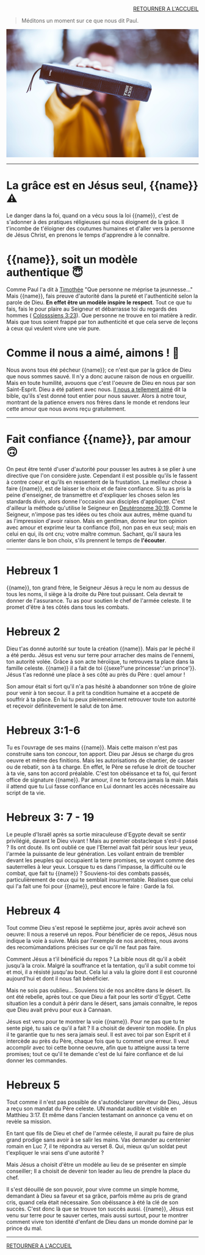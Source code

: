 <script>
  new Vue({
    el: '#data',
    data: { msg: message, sexeFm: userSexe, name: name }
  })
</script>
<div id="data">

<div style="text-align: right"> 

[RETOURNER A L'ACCUEIL]()

</div>  

> Méditons un moment sur ce que nous dit Paul.

<img src='images/ben-white-LJQEDQAmAnI-unsplash.jpg'/>

***
# La grâce est en Jésus seul, {{name}} ⚠️

Le danger dans la foi, quand on a vécu sous la loi {{name}}, c'est de s'adonner à des pratiques réligieuses qui nous éloignent de la grâce. Il t'incombe de t'éloigner des coutumes humaines et d'aller vers la personne de Jésus Christ, en prenons le temps d'apprendre à le connaître.


# {{name}}, soit un modèle authentique 😇

Comme Paul l'a dit à <a href='https://saintebible.com/1_timothy/4-12.htm' target='_blank'>Timothée</a> "Que personne ne méprise ta jeunnesse..."
Mais {{name}}, fais preuve d'autorité dans la pureté et l'authenticité selon la parole de Dieu. <b>En effet être un modèle inspire le respect</b>. Tout ce que tu fais, fais le pour plaire au Seigneur et débarrasse toi du regards des hommes ( <a href='https://saintebible.com/colossians/3-23.htm' target='_blank'>Colosssiens 3:23</a>). Que personne ne trouve en toi matière à redir. Mais que tous soient frappé par ton authenticité et que cela serve de leçons à ceux qui veulent vivre une vie pure.


# Comme il nous a aimé, aimons ! 🥰

Nous avons tous été pécheur {{name}}; ce n'est que par la grâce de Dieu que nous sommes sauvé. Il n'y a donc aucune raison de nous en orgueillir. Mais en toute humilité, avouons que c'est l'oeuvre de Dieu en nous par son Saint-Esprit.
Dieu a été patient avec nous. <a href='https://saintebible.com/john/3-16.htm' target='_blank'>Il nous a tellement aimé</a> dit la bible, qu'ils s'est donné tout entier pour nous sauver. Alors à notre tour, montrant de la patience envers nos frères dans le monde et rendons leur cette amour que nous avons reçu gratuitement.

***

# Fait confiance {{name}}, par amour 🙃

On peut être tenté d'user d'autorité pour pousser les autres à se plier à une directive que l'on considère juste. Cependant il est possible qu'ils le fassent à contre coeur et qu'ils en ressentent de la frustation. La meilleur chose à faire {{name}}, est de laisser le choix et de faire confiance. Si tu as pris la peine d'enseigner, de transmettre et d'expliquer les choses selon les standards divin, alors donne l'occasion aux disciples d'appliquer. C'est d'ailleur la méthode qu'utilise le Seigneur en <a href='https://saintebible.com/deuteronomy/30-19.htm' target='_blank'>Deutéronome 30:19</a>. Comme le Seigneur, n'impose pas tes idées ou tes choix aux autres, même quand tu as l'impression d'avoir raison. Mais en gentlman, donne leur ton opinion avec amour et exprime leur ta confiance (foi), non pas en eux seul; mais en celui en qui, ils ont cru; votre maître commun. Sachant, qu'il saura les orienter dans le bon choix, s'ils prennent le temps de <b>l'écouter</b>.

***

# Hebreux 1

{{name}}, ton grand frère, le Seigneur Jésus à reçu le nom au dessus de tous les noms, il siège à la droite du Père tout puissant. Cela devrait te donner de l'assurance. Tu as pour soutien le chef de l'armée celeste. Il te promet d'être à tes côtés dans tous les combats.

# Hebreux 2

Dieu t'as donné autorité sur toute la création {{name}}. Mais par le péché il a été perdu. Jésus est venu sur terre pour arracher des mains de l'ennemi, ton autorité volée. Grâce à son acte héroïque, tu retrouves ta place dans la famille celeste. {{name}} il a fait de toi {{sexe?'une princesse':'un prince'}}. Jésus t'as redonné une place à ses côté au près du Père : quel amour ! 

Son amour était si fort qu'il n'a pas hésité à abandonner son trône de gloire pour venir à ton secour. Il a prit ta condition humaine et a accpeté de souffrir à ta place. En lui tu peux pleineneùment retrouver toute ton autorité et reçevoir définitevement le salut de ton âme.

# Hebreux 3:1-6

Tu es l'ouvrage de ses mains {{name}}. Mais cette maison n'est pas construite sans ton concour, ton apport. Dieu par Jésus se charge du gros oeuvre et même des finitions. Mais les autorisations de chantier, de casser ou de rebatir, son à ta charge. En effet, le Père se refuse le droit de toucher à ta vie, sans ton accord préalable. C'est ton obéissance et ta foi, qui feront office de signature {{name}}. Par amour, il ne te forcera jamais la main. Mais il attend que tu Lui fasse confiance en Lui donnant les accès nécessaire au script de ta vie.

# Hebreux 3: 7 - 19

Le peuple d'Israël après sa sortie miraculeuse d'Egypte devait se sentir privilégié, davant le Dieu vivant !
Mais au premier obstacleque s'est-il passé ? Ils ont douté. Ils ont oublié ce que l'Eternel avait fait périr sous leur yeux, l'armée la puissante de leur génération. Les voilant entrain de trembler devant les peuples qui occupaient la terre promises, se voyant comme des sauterrelles à leur yeux.
Lorsque tu es dans l'impasse, la difficulté ou le combat, que fait tu {{name}} ?
Souviens-toi des combats passés, particulièrement de ceux qui te semblait insurmentable.
Réalises que celui qui l'a fait une foi pour {{name}}, peut encore le faire : Garde la foi.

# Hebreux 4

Tout comme Dieu s'est reposé le septième jour, après avoir achevé son oeuvre: Il nous a reservé un repos. Pour bénéficier de ce repos, Jésus nous indique la voie à suivre. Mais par l'exemple de nos ancêtres, nous avons des recomùmandations précises sur ce qu'il ne faut pas faire.

Comment Jésus a t'il bénéficié du repos ?
La bible nous dit qu'il a obéit jusqu'à la croix. Malgré la souffrance et la tentation, qu'il a subit comme toi et moi, il a résisté jusqu'au bout. Cela lui a valu la gloire dont il est couronné aujourd'hui et dont il nous fait bénéficier.

Mais ne sois pas oublieu...
Souviens toi de nos ancêtre dans le désert. Ils ont été rebelle, après tout ce que Dieu a fait pour les sortir d'Egypt. Cette situation les a conduit à périr dans le désert, sans jamais connaître, le repos que Dieu avait prévu pour eux à Cannaan.

Jésus est venu pour te montrer la voie {{name}}. Pour ne pas que tu te sente pigé, tu sais ce qu'il a fait ? Il a choisit de devenir ton modèle. En plus il te garantie que tu nes sera jamais seul. Il est avec toi par son Esprit et il intercède au près du Père, chaque fois que tu commet une erreur. Il veut accomplir avec toi cette bonne oeuvre, afin que tu atteigne aussi ta terre promises; tout ce qu'il te demande c'est de lui faire confiance et de lui donner les commandes.

# Hebreux 5

Tout comme il n'est pas possible de s'autodéclarer serviteur de Dieu, Jésus a reçu son mandat du Père celeste. UN mandat audible et visible en <a>Matthieu 3:17</a>. Et même dans l'ancien testamant on annonce ça venu et on revèle sa mission.

En tant que fils de Dieu et chef de l'armée céleste, il aurait pu faire de plus grand prodige sans avoir à se salir les mains. Vas demander au centenier romain en Luc 7, il te répondra au <a>verset 8</a>. Qui, mieux qu'un soldat peut t'expliquer le vrai sens d'une autorité ?

Mais Jésus a choisit d'être un modèle au lieu de se présenter en simple conseiller; 
Il a choisit de devenir ton leader au lieu de prendre la place du chef.

Il s'est déouillé de son pouvoir, pour vivre comme un simple homme, demandant à Dieu sa faveur et sa grâce, parfois même au pris de grand cris, quand cela était nécessaire. Son obéissance à été la clé de son succès. C'est donc là que se trouve ton succès aussi. {{name}}, Jésus est venu sur terre pour te sauver certes, mais aussi surtout, pour te montrer comment vivre ton identité d'enfant de Dieu dans un monde dominé par le prince du mal.


***

[RETOURNER A L'ACCUEIL]()

</div>
